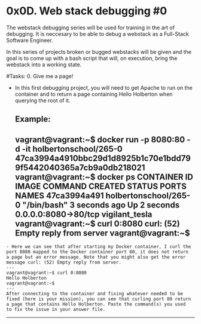 # 0x0D. Web stack debugging #0
The webstack debugging series will be used for training in the art of debugging. It is neccesary to be able to debug a webstack as a Full-Stack Software Engineer.

In this series of projects broken or bugged webstacks will be given and the goal is to come up with a bash script that will, on execution, bring the webstack into a working state.

#Tasks:
0. Give me a page!
   - In this first debugging project, you will need to get Apache to run
     on the container and to return a page containing Hello Holberton
     when querying the root of it.

     Example:
     ---
     vagrant@vagrant:~$ docker run -p 8080:80 -d -it holbertonschool/265-0
     47ca3994a4910bbc29d1d8925b1c70e1bdd799f5442040365a7cb9a0db218021
     vagrant@vagrant:~$ docker ps
     CONTAINER ID        IMAGE                   COMMAND
     CREATED             STATUS              PORTS
     NAMES    		 47ca3994a491        holbertonschool/265-0
     "/bin/bash"	 3 seconds ago       Up 2 seconds
     0.0.0.0:8080->80/tcp  vigilant_tesla
     vagrant@vagrant:~$ curl 0:8080
     curl: (52) Empty reply from server
     vagrant@vagrant:~$
     ---
    - Here we can see that after starting my Docker container, I curl the
    port 8080 mapped to the Docker container port 80, it does not return
    a page but an error message. Note that you might also get the error
    message curl: (52) Empty reply from server.
    ---
    vagrant@vagrant:~$ curl 0:8080
    Hello Holberton
    vagrant@vagrant:~$
    ---
    After connecting to the container and fixing whatever needed to be
    fixed (here is your mission), you can see that curling port 80 return
    a page that contains Hello Holberton. Paste the command(s) you used
    to fix the issue in your answer file.
---
